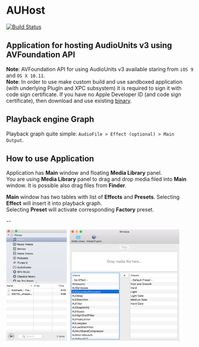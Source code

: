 # AUHost

[![Build Status](https://travis-ci.org/vgorloff/AUHost.svg?branch=master)](https://travis-ci.org/vgorloff/AUHost)

## Application for hosting AudioUnits v3 using AVFoundation API

**Note**: AVFoundation API for using AudioUnits v3 available staring from `iOS 9` and `OS X 10.11`.  
**Note**: In order to use make custom build and use sandboxed application (with underlying PlugIn and XPC subsystem) it is required to sign it with code sign certificate. If you have no Apple Developer ID (and code sign certificate), then download and use existing [binary](https://github.com/vgorloff/AUHost/releases).

## Playback engine Graph

Playback graph quite simple: `AudioFile > Effect (optional) > Main Output`.

## How to use Application

Application has **Main** window and floating **Media Library** panel.  
You are using **Media Library** panel to drag and drop media filed into **Main** window. It is possible also drag files from **Finder**.

**Main** window has two tables with list of **Effects** and **Presets**.
Selecting **Effect** will insert it into playback graph.  
Selecting **Preset** will activate corresponding **Factory** preset.

--

<img src="https://raw.githubusercontent.com/vgorloff/AUHost/master/Screenshot-MediaLibrary.png" height="300" alt="Screenshot: Posts">&nbsp;
<img src="https://raw.githubusercontent.com/vgorloff/AUHost/master/Screenshot-MainWindow.png" height="300" alt="Screenshot: Friends">
